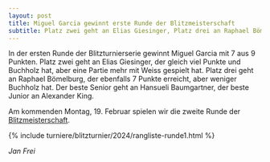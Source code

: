 ```yaml
---
layout: post
title: Miguel Garcia gewinnt erste Runde der Blitzmeisterschaft
subtitle: Platz zwei geht an Elias Giesinger, Platz drei an Raphael Bömelburg
---
```


In der ersten Runde der Blitzturnierserie gewinnt Miguel Garcia mit 7 aus 9 Punkten. Platz zwei geht an Elias Giesinger,
der gleich viel Punkte und Buchholz hat, aber eine Partie mehr mit Weiss gespielt hat. Platz drei geht an Raphael
Bömelburg, der ebenfalls 7 Punkte erreicht, aber weniger Buchholz hat. Der beste Senior geht an Hansueli
Baumgartner, der beste Junior an Alexander King.

Am kommenden Montag, 19. Februar spielen wir die zweite Runde
der [Blitzmeisterschaft](/turniere/blitzturnier/2024/Blitzturnier2024.pdf).

{% include turniere/blitzturnier/2024/rangliste-runde1.html %}

_Jan Frei_
